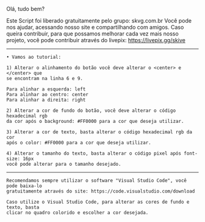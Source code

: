   Olá, tudo bem?
  
  Este Script foi liberado gratuitamente pelo grupo: skvg.com.br
  Você pode nos ajudar, acessando nosso site e compartilhando com amigos.
  Caso queira contribuir, para que possamos melhorar cada vez mais nosso projeto,
  você pode contribuir através do livepix: https://livepix.gg/skive
  
  -----------------------------------------------------------------------------------
    • Vamos ao tutorial:

    1) Alterar o alinhamento do botão você deve alterar o <center> e </center> que
    se encontram na linha 6 e 9.

    Para alinhar a esquerda: left
    Para alinhar ao centro: center
    Para alinhar a direita: right

    2) Alterar a cor de fundo do botão, você deve alterar o código hexadecimal rgb
    da cor após o background: #FF0000 para a cor que deseja utilizar.

    3) Alterar a cor de texto, basta alterar o código hexadecimal rgb da cor
    após o color: #FF0000 para a cor que deseja utilizar.

    4) Alterar o tamanho do texto, basta alterar o código pixel após font-size: 16px
    você pode alterar para o tamanho desejado.
    
-----------------------------------------------------------------------------------
    Recomendamos sempre utilizar o software "Visual Studio Code", você pode baixa-lo
    gratuitamente através do site: https://code.visualstudio.com/download

    Caso utilize o Visual Studio Code, para alterar as cores de fundo e texto, basta
    clicar no quadro colorido e escolher a cor desejada.
